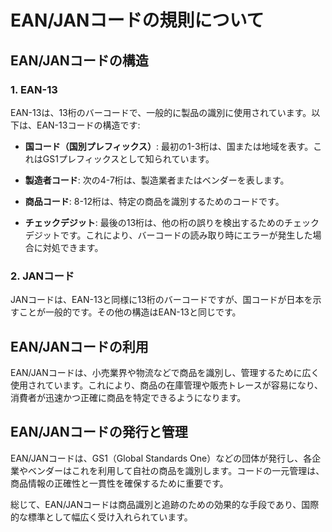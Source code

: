 # EAN/JANコードの規則について

## EAN/JANコードの構造

### 1. EAN-13
EAN-13は、13桁のバーコードで、一般的に製品の識別に使用されています。以下は、EAN-13コードの構造です:

- **国コード（国別プレフィックス）**: 最初の1-3桁は、国または地域を表す。これはGS1プレフィックスとして知られています。
  
- **製造者コード**: 次の4-7桁は、製造業者またはベンダーを表します。

- **商品コード**: 8-12桁は、特定の商品を識別するためのコードです。

- **チェックデジット**: 最後の13桁は、他の桁の誤りを検出するためのチェックデジットです。これにより、バーコードの読み取り時にエラーが発生した場合に対処できます。

### 2. JANコード
JANコードは、EAN-13と同様に13桁のバーコードですが、国コードが日本を示すことが一般的です。その他の構造はEAN-13と同じです。

## EAN/JANコードの利用

EAN/JANコードは、小売業界や物流などで商品を識別し、管理するために広く使用されています。これにより、商品の在庫管理や販売トレースが容易になり、消費者が迅速かつ正確に商品を特定できるようになります。

## EAN/JANコードの発行と管理

EAN/JANコードは、GS1（Global Standards One）などの団体が発行し、各企業やベンダーはこれを利用して自社の商品を識別します。コードの一元管理は、商品情報の正確性と一貫性を確保するために重要です。

総じて、EAN/JANコードは商品識別と追跡のための効果的な手段であり、国際的な標準として幅広く受け入れられています。
